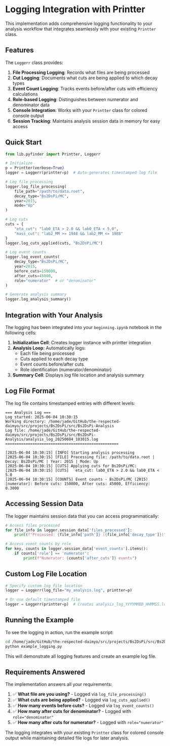 # Logging Integration with Printter

<!--
=============================================================================
Section edited with AI
=============================================================================
-->

This implementation adds comprehensive logging functionality to your analysis workflow that integrates seamlessly with your existing `Printter` class.

## Features

The `Loggerr` class provides:

1. **File Processing Logging**: Records what files are being processed
2. **Cut Logging**: Documents what cuts are being applied to which decay types
3. **Event Count Logging**: Tracks events before/after cuts with efficiency calculations
4. **Role-based Logging**: Distinguishes between numerator and denominator data
5. **Console Integration**: Works with your `Printter` class for colored console output
6. **Session Tracking**: Maintains analysis session data in memory for easy access

## Quick Start

```python
from lib.pyfinder import Printter, Loggerr

# Initialize
p = Printter(verbose=True)
logger = Loggerr(printter=p)  # Auto-generates timestamped log file

# Log file processing
logger.log_file_processing(
    file_path="/path/to/data.root",
    decay_type="Bs2DsPi/MC",
    year=2015,
    mode="Up"
)

# Log cuts
cuts = {
    "eta_cut": "lab0_ETA > 2.0 && lab0_ETA < 5.0",
    "mass_cut": "lab2_MM >= 1948 && lab2_MM <= 1988"
}
logger.log_cuts_applied(cuts, "Bs2DsPi/MC")

# Log event counts
logger.log_event_counts(
    decay_type="Bs2DsPi/MC",
    year=2015,
    before_cuts=150000,
    after_cuts=45000,
    role="numerator"  # or "denominator"
)

# Generate analysis summary
logger.log_analysis_summary()
```

## Integration with Your Analysis

The logging has been integrated into your `beginning.ipynb` notebook in the following cells:

1. **Initialization Cell**: Creates logger instance with printter integration
2. **Analysis Loop**: Automatically logs:
   - Each file being processed
   - Cuts applied to each decay type
   - Event counts before/after cuts
   - Role identification (numerator/denominator)
3. **Summary Cell**: Displays log file location and analysis summary

## Log File Format

The log file contains timestamped entries with different levels:

```
=== Analysis Log ===
Log started: 2025-06-04 10:30:15
Working directory: /home/jade/GitHub/the-respected-daimyo/src/projects/Bs2DsPi/src/Bs2DsPi-Analysis
Log file: /home/jade/GitHub/the-respected-daimyo/src/projects/Bs2DsPi/src/Bs2DsPi-Analysis/analysis_log_20250604_103015.log
==================================================

[2025-06-04 10:30:15] [INFO] Starting analysis processing
[2025-06-04 10:30:15] [FILE] Processing file: /path/to/data.root | Decay: Bs2DsPi/MC | Year: 2015 | Mode: Up
[2025-06-04 10:30:15] [CUTS] Applying cuts for Bs2DsPi/MC:
[2025-06-04 10:30:15] [CUTS]   eta_cut: lab0_ETA > 2.0 && lab0_ETA < 5.0
[2025-06-04 10:30:15] [COUNTS] Event counts - Bs2DsPi/MC (2015) [numerator]: Before cuts: 150000, After cuts: 45000, Efficiency: 0.3000
```

## Accessing Session Data

The logger maintains session data that you can access programmatically:

```python
# Access files processed
for file_info in logger.session_data['files_processed']:
    print(f"Processed: {file_info['path']} ({file_info['decay_type']})")

# Access event counts by role
for key, counts in logger.session_data['event_counts'].items():
    if counts['role'] == 'numerator':
        print(f"Numerator: {counts['after_cuts']} events")
```

## Custom Log File Location

```python
# Specify custom log file location
logger = Loggerr(log_file="my_analysis.log", printter=p)

# Or use default timestamped file
logger = Loggerr(printter=p)  # Creates analysis_log_YYYYMMDD_HHMMSS.log
```

## Running the Example

To see the logging in action, run the example script:

```bash
cd /home/jade/GitHub/the-respected-daimyo/src/projects/Bs2DsPi/src/Bs2DsPi-Analysis
python example_logging.py
```

This will demonstrate all logging features and create an example log file.

## Requirements Answered

The implementation answers all your requirements:

1. ✅ **What file are you using?** - Logged via `log_file_processing()`
2. ✅ **What cuts are being applied?** - Logged via `log_cuts_applied()`
3. ✅ **How many events before cuts?** - Logged via `log_event_counts()`
4. ✅ **How many after cuts for denominator?** - Logged with `role="denominator"`
5. ✅ **How many after cuts for numerator?** - Logged with `role="numerator"`

The logging integrates with your existing `Printter` class for colored console output while maintaining detailed file logs for later analysis.

<!--
=============================================================================
End of section edited with AI
=============================================================================
-->
